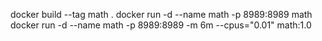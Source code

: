 docker build --tag math .
docker run -d --name math -p 8989:8989 math
docker run -d --name math -p 8989:8989 -m 6m --cpus="0.01" math:1.0